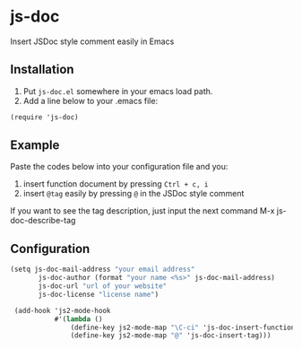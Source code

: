 # js-doc
Insert JSDoc style comment easily in Emacs

## Installation
1. Put `js-doc.el` somewhere in your emacs load path.
2. Add a line below to your .emacs file:

```scheme
(require 'js-doc)
```

## Example
Paste the codes below into your configuration file and you:

1. insert function document by pressing `Ctrl + c, i`
2. insert `@tag` easily by pressing `@` in the JSDoc style comment

 If you want to see the tag description, just input the next command
   M-x js-doc-describe-tag

## Configuration
```scheme
(setq js-doc-mail-address "your email address"
       js-doc-author (format "your name <%s>" js-doc-mail-address)
       js-doc-url "url of your website"
       js-doc-license "license name")

 (add-hook 'js2-mode-hook
           #'(lambda ()
               (define-key js2-mode-map "\C-ci" 'js-doc-insert-function-doc)
               (define-key js2-mode-map "@" 'js-doc-insert-tag)))
```

